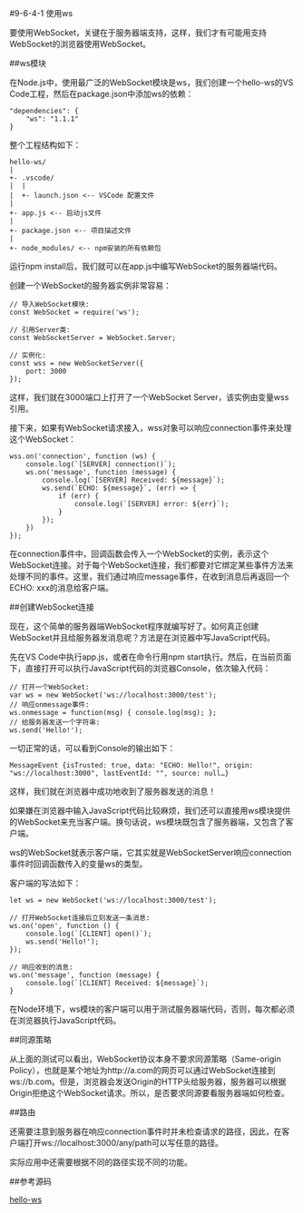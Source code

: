 #9-6-4-1 使用ws


要使用WebSocket，关键在于服务器端支持，这样，我们才有可能用支持WebSocket的浏览器使用WebSocket。

##ws模块

在Node.js中，使用最广泛的WebSocket模块是ws，我们创建一个hello-ws的VS Code工程，然后在package.json中添加ws的依赖：

	"dependencies": {
	    "ws": "1.1.1"
	}
整个工程结构如下：

	hello-ws/
	|
	+- .vscode/
	|  |
	|  +- launch.json <-- VSCode 配置文件
	|
	+- app.js <-- 启动js文件
	|
	+- package.json <-- 项目描述文件
	|
	+- node_modules/ <-- npm安装的所有依赖包
运行npm install后，我们就可以在app.js中编写WebSocket的服务器端代码。

创建一个WebSocket的服务器实例非常容易：

	// 导入WebSocket模块:
	const WebSocket = require('ws');
	
	// 引用Server类:
	const WebSocketServer = WebSocket.Server;
	
	// 实例化:
	const wss = new WebSocketServer({
	    port: 3000
	});
这样，我们就在3000端口上打开了一个WebSocket Server，该实例由变量wss引用。

接下来，如果有WebSocket请求接入，wss对象可以响应connection事件来处理这个WebSocket：

	wss.on('connection', function (ws) {
	    console.log(`[SERVER] connection()`);
	    ws.on('message', function (message) {
	        console.log(`[SERVER] Received: ${message}`);
	        ws.send(`ECHO: ${message}`, (err) => {
	            if (err) {
	                console.log(`[SERVER] error: ${err}`);
	            }
	        });
	    })
	});
在connection事件中，回调函数会传入一个WebSocket的实例，表示这个WebSocket连接。对于每个WebSocket连接，我们都要对它绑定某些事件方法来处理不同的事件。这里，我们通过响应message事件，在收到消息后再返回一个ECHO: xxx的消息给客户端。

##创建WebSocket连接

现在，这个简单的服务器端WebSocket程序就编写好了。如何真正创建WebSocket并且给服务器发消息呢？方法是在浏览器中写JavaScript代码。

先在VS Code中执行app.js，或者在命令行用npm start执行。然后，在当前页面下，直接打开可以执行JavaScript代码的浏览器Console，依次输入代码：

	// 打开一个WebSocket:
	var ws = new WebSocket('ws://localhost:3000/test');
	// 响应onmessage事件:
	ws.onmessage = function(msg) { console.log(msg); };
	// 给服务器发送一个字符串:
	ws.send('Hello!');
一切正常的话，可以看到Console的输出如下：

	MessageEvent {isTrusted: true, data: "ECHO: Hello!", origin: "ws://localhost:3000", lastEventId: "", source: null…}
这样，我们就在浏览器中成功地收到了服务器发送的消息！

如果嫌在浏览器中输入JavaScript代码比较麻烦，我们还可以直接用ws模块提供的WebSocket来充当客户端。换句话说，ws模块既包含了服务器端，又包含了客户端。

ws的WebSocket就表示客户端，它其实就是WebSocketServer响应connection事件时回调函数传入的变量ws的类型。

客户端的写法如下：

	let ws = new WebSocket('ws://localhost:3000/test');
	
	// 打开WebSocket连接后立刻发送一条消息:
	ws.on('open', function () {
	    console.log(`[CLIENT] open()`);
	    ws.send('Hello!');
	});
	
	// 响应收到的消息:
	ws.on('message', function (message) {
	    console.log(`[CLIENT] Received: ${message}`);
	}
在Node环境下，ws模块的客户端可以用于测试服务器端代码，否则，每次都必须在浏览器执行JavaScript代码。

##同源策略

从上面的测试可以看出，WebSocket协议本身不要求同源策略（Same-origin Policy），也就是某个地址为http://a.com的网页可以通过WebSocket连接到ws://b.com。但是，浏览器会发送Origin的HTTP头给服务器，服务器可以根据Origin拒绝这个WebSocket请求。所以，是否要求同源要看服务器端如何检查。

##路由

还需要注意到服务器在响应connection事件时并未检查请求的路径，因此，在客户端打开ws://localhost:3000/any/path可以写任意的路径。

实际应用中还需要根据不同的路径实现不同的功能。

##参考源码

[hello-ws](https://github.com/michaelliao/learn-javascript/tree/master/samples/node/web/ws/hello-ws)